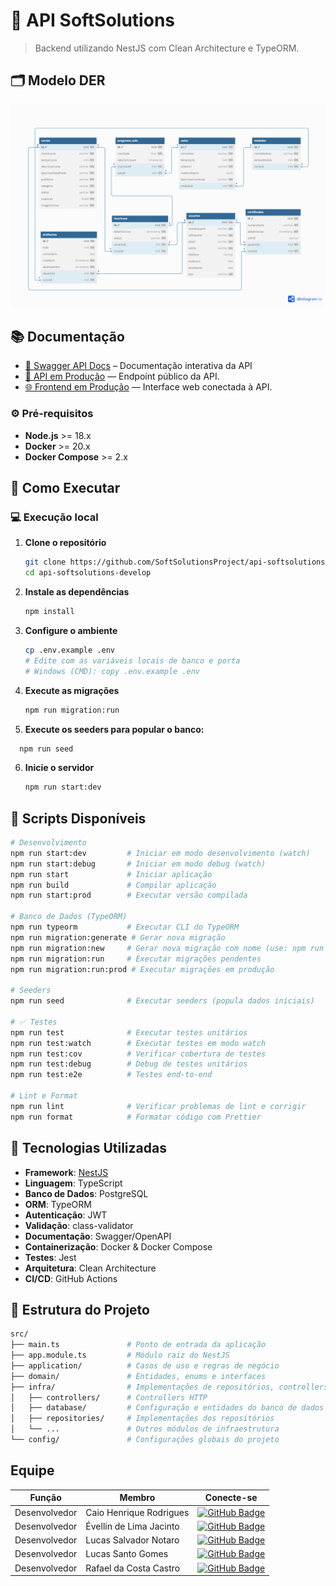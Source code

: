 # 🧠 API SoftSolutions

> Backend utilizando NestJS com Clean Architecture e TypeORM.

## 🗂️ Modelo DER

![Modelo DER](https://raw.githubusercontent.com/SoftSolutionsProject/img/refs/heads/main/Soft.png)

## 📚 Documentação

- [📘 Swagger API Docs](http://localhost:4000/api) – Documentação interativa da API
- [🚀 API em Produção](https://api-softsolutions.onrender.com) — Endpoint público da API.
- [🌐 Frontend em Produção](https://solutionssoft.vercel.app) — Interface web conectada à API.


### ⚙️ Pré-requisitos

- **Node.js** >= 18.x
- **Docker** >= 20.x
- **Docker Compose** >= 2.x

## 🚀 Como Executar


### 💻 Execução local

1. **Clone o repositório**
   ```bash
   git clone https://github.com/SoftSolutionsProject/api-softsolutions
   cd api-softsolutions-develop
   ```

2. **Instale as dependências**
   ```bash
   npm install
   ```

3. **Configure o ambiente**
   ```bash
   cp .env.example .env
   # Edite com as variáveis locais de banco e porta
   # Windows (CMD): copy .env.example .env
   ```

4. **Execute as migrações**
   ```bash
   npm run migration:run
   ```

5. **Execute os seeders para popular o banco:**
 ```bash
   npm run seed
   ```

6. **Inicie o servidor**
   ```bash
   npm run start:dev
   ```


## 📜 Scripts Disponíveis

```bash
# Desenvolvimento
npm run start:dev         # Iniciar em modo desenvolvimento (watch)
npm run start:debug       # Iniciar em modo debug (watch)
npm run start             # Iniciar aplicação
npm run build             # Compilar aplicação
npm run start:prod        # Executar versão compilada

# Banco de Dados (TypeORM)
npm run typeorm           # Executar CLI do TypeORM
npm run migration:generate # Gerar nova migração
npm run migration:new     # Gerar nova migração com nome (use: npm run migration:new --name=nome)
npm run migration:run     # Executar migrações pendentes
npm run migration:run:prod # Executar migrações em produção

# Seeders
npm run seed              # Executar seeders (popula dados iniciais)

# ✅ Testes
npm run test              # Executar testes unitários
npm run test:watch        # Executar testes em modo watch
npm run test:cov          # Verificar cobertura de testes
npm run test:debug        # Debug de testes unitários
npm run test:e2e          # Testes end-to-end

# Lint e Format
npm run lint              # Verificar problemas de lint e corrigir
npm run format            # Formatar código com Prettier
```


## 🧰 Tecnologias Utilizadas

- **Framework**: [NestJS](https://nestjs.com)
- **Linguagem**: TypeScript
- **Banco de Dados**: PostgreSQL
- **ORM**: TypeORM
- **Autenticação**: JWT
- **Validação**: class-validator
- **Documentação**: Swagger/OpenAPI
- **Containerização**: Docker & Docker Compose
- **Testes**: Jest
- **Arquitetura**: Clean Architecture
- **CI/CD**: GitHub Actions


## 📂 Estrutura do Projeto

```bash
src/
├── main.ts               # Ponto de entrada da aplicação
├── app.module.ts         # Módulo raiz do NestJS
├── application/          # Casos de uso e regras de negócio
├── domain/               # Entidades, enums e interfaces 
├── infra/                # Implementações de repositórios, controllers, banco, serviços externos
│   ├── controllers/      # Controllers HTTP
│   ├── database/         # Configuração e entidades do banco de dados
│   ├── repositories/     # Implementações dos repositórios
│   └── ...               # Outros módulos de infraestrutura
└── config/               # Configurações globais do projeto 

```

## Equipe

| Função          | Membro                   |  Conecte-se                  |
|-----------------|--------------------------|----------------------------------------------------------------------------------------------------------------------|
|  Desenvolvedor  | Caio Henrique Rodrigues  | [![GitHub Badge](https://img.shields.io/badge/GitHub-111217?style=flat-square&logo=github&logoColor=white)](https://github.com/CaioRodrigues12)              |
|  Desenvolvedor  | Évellin de Lima Jacinto  | [![GitHub Badge](https://img.shields.io/badge/GitHub-000000?style=flat&logo=github)](https://github.com/evllinlima)  |
|  Desenvolvedor  | Lucas Salvador Notaro    | [![GitHub Badge](https://img.shields.io/badge/GitHub-111217?style=flat-square&logo=github&logoColor=white)](https://github.com/LucasNotaro)     |
|  Desenvolvedor  | Lucas Santo Gomes        | [![GitHub Badge](https://img.shields.io/badge/GitHub-000000?style=flat&logo=github)](https://github.com/lucassantosgomes02) |
|  Desenvolvedor  | Rafael da Costa Castro   | [![GitHub Badge](https://img.shields.io/badge/GitHub-111217?style=flat-square&logo=github&logoColor=white)](https://github.com/RafaelCostaCastro)        |
